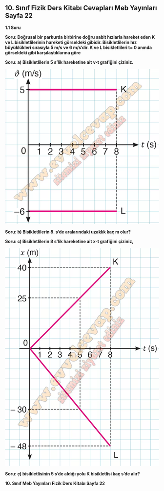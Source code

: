 ## 10. Sınıf Fizik Ders Kitabı Cevapları Meb Yayınları Sayfa 22

**1.1 Soru**

**Soru: Doğrusal bir parkurda birbirine doğru sabit hızlarla hareket eden K ve L bisikletlilerinin hareketi görseldeki gibidir. Bisikletlilerin hız büyüklükleri sırasıyla 5 m/s ve 6 m/s’dir. K ve L bisikletlileri t= 0 anında görseldeki gibi karşılaştıklarına göre**

**Soru: a) Bisikletlilerin 5 s’lik hareketine ait ν-t grafiğini çiziniz.**

![](./image1.webp)

**Soru: b) Bisikletlilerin 8. s’de aralarındaki uzaklık kaç m olur?**

**Soru: c) Bisikletlilerin 8 s’lik hareketine ait x-t grafiğini çiziniz,**

![](./image2.webp)

**Soru: ç) bisikletlisinin 5 s’de aldığı yolu K bisikletlisi kaç s’de alır?**

**10. Sınıf Meb Yayınları Fizik Ders Kitabı Sayfa 22**